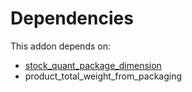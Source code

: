 # Dependencies

This addon depends on:

- [stock_quant_package_dimension](https://github.com/bringout/oca-workflow-process)
- product_total_weight_from_packaging
